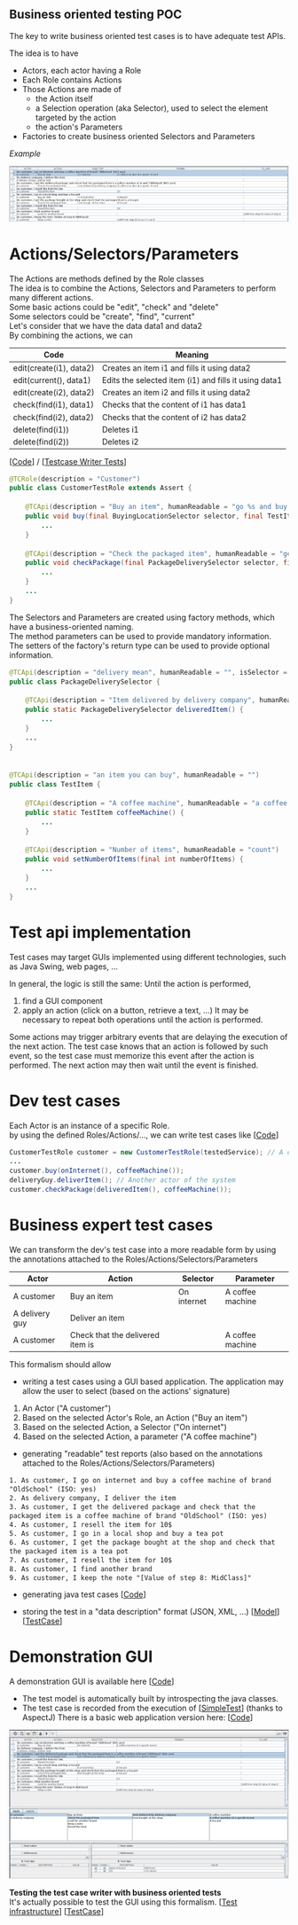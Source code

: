 
## Business oriented testing POC
The key to write business oriented test cases is to have adequate test APIs.

The idea is to have 
* Actors, each actor having a Role
* Each Role contains Actions
* Those Actions are made of
  * the Action itself
  * a Selection operation (aka Selector), used to select the element targeted by the action
  * the action's Parameters 
* Factories to create business oriented Selectors and Parameters

*Example*

![Test Case](../screenshots/TC_Writer.png)

# Actions/Selectors/Parameters

The Actions are methods defined by the Role classes  
The idea is to combine the Actions, Selectors and Parameters to perform many different actions.    
Some basic actions could be "edit", "check" and "delete"  
Some selectors could be "create", "find", "current"  
Let's consider that we have the data data1 and data2  
By combining the actions, we can

| Code                    | Meaning                                               |
|-------------------------|-------------------------------------------------------|
| edit(create(i1), data2) | Creates an item i1 and fills it using data2           |
| edit(current(), data1)  | Edits the selected item (i1) and fills it using data1 |
| edit(create(i2), data2) | Creates an item i2 and fills it using data2           |
| check(find(i1), data1)  | Checks that the content of i1 has data1               |
| check(find(i2), data2)  | Checks that the content of i2 has data2               |
| delete(find(i1))        | Deletes i1                                            |
| delete(find(i2))        | Deletes i2                                            |

[[Code](examples/src/main/java/ch/scaille/tcwriter/examples/api/interfaces)] / [[Testcase Writer Tests](gui-it/src/main/java/ch/scaille/tcwriter/it)]  
```java
@TCRole(description = "Customer")
public class CustomerTestRole extends Assert {
	
	@TCApi(description = "Buy an item", humanReadable = "go %s and buy %s")
	public void buy(final BuyingLocationSelector selector, final TestItem newItem) {
		...
	}

	@TCApi(description = "Check the packaged item", humanReadable = "get %s and check that the packaged item is %s")
	public void checkPackage(final PackageDeliverySelector selector, final TestItem handledItem) {
		...
	} 
	...
}
```
The Selectors and Parameters are created using factory methods, which have a business-oriented naming.   
The method parameters can be used to provide mandatory information.  
The setters of the factory's return type can be used to provide optional information.
```java
@TCApi(description = "delivery mean", humanReadable = "", isSelector = true)
public class PackageDeliverySelector {

	@TCApi(description = "Item delivered by delivery company", humanReadable = "the delivered package")
	public static PackageDeliverySelector deliveredItem() {
		... 
	}
	...
}


@TCApi(description = "an item you can buy", humanReadable = "")
public class TestItem {

	@TCApi(description = "A coffee machine", humanReadable = "a coffee machine")
	public static TestItem coffeeMachine() {
		...		
	}

	@TCApi(description = "Number of items", humanReadable = "count")
	public void setNumberOfItems(final int numberOfItems) {
		...
	}
	...
}
```
# Test api implementation
Test cases may target GUIs implemented using different technologies, such as Java Swing, web pages, ...

In general, the logic is still the same:
Until the action is performed,
1. find a GUI component
2. apply an action (click on a button, retrieve a text, ...)
It may be necessary to repeat both operations until the action is performed.

Some actions may trigger arbitrary events that are delaying the execution of the next action. The test case knows that an action is followed by such event, so the test case must memorize this event after the action is performed. The next action may then wait until the event is finished.

# Dev test cases 
Each Actor is an instance of a specific Role.  
by using the defined Roles/Actions/..., we can write test cases like
[[Code](examples/src/main/java/ch/scaille/tcwriter/examples/SimpleTest.java)]  
```java
CustomerTestRole customer = new CustomerTestRole(testedService); // A customer
...
customer.buy(onInternet(), coffeeMachine());
deliveryGuy.deliverItem(); // Another actor of the system
customer.checkPackage(deliveredItem(), coffeeMachine());
```

# Business expert test cases
We can transform the dev's test case into a more readable form by using the annotations attached to the Roles/Actions/Selectors/Parameters   

| Actor          | Action                           | Selector    | Parameter        |
|----------------|----------------------------------|-------------|------------------|
| A customer     | Buy an item                      | On internet | A coffee machine |
| A delivery guy | Deliver an item                  |             |                  |
| A customer     | Check that the delivered item is |             | A coffee machine |

This formalism should allow
* writing a test cases using a GUI based application. The application may allow the user to select (based on the actions' signature)
1. An Actor ("A customer")
2. Based on the selected Actor's Role, an Action ("Buy an item")
3. Based on the selected Action, a Selector ("On internet")
4. Based on the selected Action, a parameter ("A coffee machine")
  
* generating "readable" test reports (also based on the annotations attached to the Roles/Actions/Selectors/Parameters)

```
1. As customer, I go on internet and buy a coffee machine of brand "OldSchool" (ISO: yes)
2. As delivery company, I deliver the item
3. As customer, I get the delivered package and check that the packaged item is a coffee machine of brand "OldSchool" (ISO: yes)
4. As customer, I resell the item for 10$
5. As customer, I go in a local shop and buy a tea pot
6. As customer, I get the package bought at the shop and check that the packaged item is a tea pot
7. As customer, I resell the item for 10$
8. As customer, I find another brand
9. As customer, I keep the note "[Value of step 8: MidClass]"
```

* generating java test cases [[Code](examples/src/test/java/ch/scaille/tcwriter/examples/GeneratedTest.java)]

* storing the test in a "data description" format (JSON, XML, ...) [[Model](examples/src/main/resources/models/test-model.json)]  [[TestCase](examples/src/main/resources/testCase/testCase.json)]

# Demonstration GUI
A demonstration GUI is available here [[Code](examples/src/main/java/ch/scaille/tcwriter/examples/gui/ExampleTCEditor.java)]
  * The test model is automatically built by introspecting the java classes.
  * The test case is recorded from the execution of [[SimpleTest](examples/src/main/java/ch/scaille/tcwriter/examples/SimpleTest.java)] (thanks to AspectJ)
There is a basic web application version here: [[Code](webapp)]

![TC writer full](../screenshots/TC_Writer_full.png)

**Testing the test case writer with business oriented tests**  
It's actually possible to test the GUI using this formalism.
[[Test infrastructure](gui-it/src/main/java/ch/scaille/tcwriter/it/)] [[TestCase](gui-it/src/test/java/ch/scaille/tcwriter/it/)]

